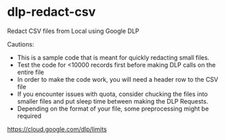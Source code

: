 # dlp-redact-csv
Redact CSV files from Local using Google DLP 


Cautions:
- This is a sample code that is meant for quickly redacting small files.
- Test the code for <10000 records first before making DLP calls on the entire file
- In order to make the code work, you will need a header row to the CSV file
- If you encounter issues with quota, consider chucking the files into smaller files and put sleep time between making the DLP Requests.
- Depending on the format of your file, some preprocessing might be required 

https://cloud.google.com/dlp/limits
